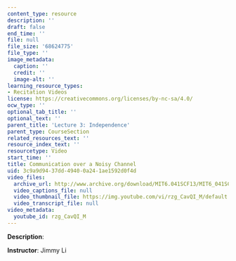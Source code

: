 ```yaml
---
content_type: resource
description: ''
draft: false
end_time: ''
file: null
file_size: '68624775'
file_type: ''
image_metadata:
  caption: ''
  credit: ''
  image-alt: ''
learning_resource_types:
- Recitation Videos
license: https://creativecommons.org/licenses/by-nc-sa/4.0/
ocw_type: ''
optional_tab_title: ''
optional_text: ''
parent_title: 'Lecture 3: Independence'
parent_type: CourseSection
related_resources_text: ''
resource_index_text: ''
resourcetype: Video
start_time: ''
title: Communication over a Noisy Channel
uid: 3c9a9d94-37dd-4940-0a24-1ae1592d0f4d
video_files:
  archive_url: http://www.archive.org/download/MIT6.041SCF13/MIT6_041SCF13_Noisy_Channel_300k.mp4
  video_captions_file: null
  video_thumbnail_file: https://img.youtube.com/vi/rzg_CavQI_M/default.jpg
  video_transcript_file: null
video_metadata:
  youtube_id: rzg_CavQI_M
---
```

**Description**:

**Instructor**: Jimmy Li